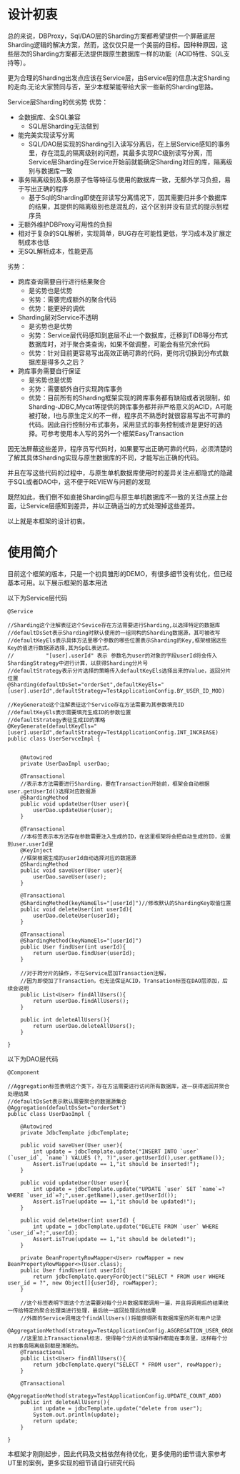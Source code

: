 # 设计初衷

总的来说，DBProxy，Sql/DAO层的Sharding方案都希望提供一个屏蔽底层Sharding逻辑的解决方案，然而，这仅仅只是一个美丽的目标。因种种原因，这些层次的Sharding方案都无法提供跟原生数据库一样的功能（ACID特性、SQL支持等）。

更为合理的Sharding出发点应该在Service层，由Service层的信息决定Sharding的走向.无论大家赞同与否，至少本框架能带给大家一些新的Sharding思路。

Service层Sharding的优劣势
优势：
* 全数据库、全SQL兼容
    * SQL层Sharding无法做到
* 能完美实现读写分离
    * SQL/DAO层实现的Sharding引入读写分离后，在上层Service感知的事务里，存在混乱的隔离级别的问题，其最多实现RC级别读写分离，而Service层Sharding在Service开始前就能确定Sharding对应的库，隔离级别与数据库一致
* 事务隔离级别及事务原子性等特征与使用的数据库一致，无额外学习负担，易于写出正确的程序
    * 基于Sql的Sharding即使在非读写分离情况下，因其需要归并多个数据库的结果，其提供的隔离级别也是混乱的，这个区别并没有显式的提示到程序员
* 无额外维护DBProxy可用性的负担
* 相对于复杂的SQL解析，实现简单，BUG存在可能性更低，学习成本及扩展定制成本也低
* 无SQL解析成本，性能更高

劣势：
* 跨库查询需要自行进行结果聚合
    * 是劣势也是优势
    * 劣势：需要完成额外的聚合代码
    * 优势：能更好的调优
* Sharding层对Service不透明
    * 是劣势也是优势
    * 劣势：Service层代码感知到底层不止一个数据库，迁移到TiDB等分布式数据库时，对于聚合类查询，如果不做调整，可能会有些冗余代码
    * 优势：针对目前更容易写出高效正确可靠的代码，更何况切换到分布式数据库是得多久之后？
* 跨库事务需要自行保证
    * 是劣势也是优势
    * 劣势：需要额外自行实现跨库事务
    * 优势：目前所有的Sharding框架实现的跨库事务都有缺陷或者说限制，如Sharding-JDBC,Mycat等提供的跨库事务都并非严格意义的ACID，A可能被打破，I也与原生定义的不一样，程序员不熟悉时就很容易写出不可靠的代码。因此自行控制分布式事务，采用显式的事务控制或许是更好的选择。可参考使用本人写的另外一个框架EasyTransaction



因无法屏蔽这些差异，程序员写代码时，如果要写出正确可靠的代码，必须清楚的了解其具体Sharding实现与原生数据库的不同，才能写出正确的代码。

并且在写这些代码的过程中，与原生单机数据库使用时的差异关注点都隐式的隐藏于SQL或者DAO中，这不便于REVIEW与问题的发现

既然如此，我们倒不如直接Sharding后与原生单机数据库不一致的关注点摆上台面，让Service层感知到差异，并以正确适当的方式处理掉这些差异。

以上就是本框架的设计初衷。




# 使用简介

目前这个框架的版本，只是一个初具雏形的DEMO，有很多细节没有优化，但已经基本可用。以下展示框架的基本用法

以下为Service层代码

	@Service
	
	//Sharding这个注解表征这个Sevice存在方法需要进行Sharding,以选择特定的数据库
	//defaultDsSet表示Sharding时默认使用的一组同构的Sharding数据源，其可被改写
	//defaultKeyEls表示具体方法里哪个参数的哪些位置表示Sharding的Key,框架根据这些Key的值进行数据源选择,其为SpEL表达式。
	//			"[user].userId" 表示 参数名为user的对象的字段userId将会传入ShardingStrategy中进行计算，以获得Sharding分片号
	//defaultStrategy表示分片选择的策略传入defaultKeyEls选择出来的Value，返回分片位置
	@Sharding(defaultDsSet="orderSet",defaultKeyEls="[user].userId",defaultStrategy=TestApplicationConfig.BY_USER_ID_MOD)
	
	//KeyGenerate这个注解表征这个Service存在方法需要为其参数填充ID
	//defaultKeyEls表示需要填充生成ID的参数位置
	//defaultStrategy表征生成ID的策略
	@KeyGenerate(defaultKeyEls="[user].userId",defaultStrategy=TestApplicationConfig.INT_INCREASE)
	public class UserServceImpl {
		
		
		@Autowired
		private UserDaoImpl userDao;
		
		@Transactional
		//表示本方法需要进行Sharding，要在Transaction开始前，框架会自动根据user.getUserId()选择对应数据源
		@ShardingMethod
		public void updateUser(User user){
			userDao.updateUser(user);
		}
		
		@Transactional
		//本标签表示本方法存在参数需要注入生成的ID，在这里框架将会把自动生成的ID，设置到user.userId里
		@KeyInject
		//框架根据生成的userId自动选择对应的数据源
		@ShardingMethod
		public void saveUser(User user){
			userDao.saveUser(user);
		}
		
		@Transactional
		@ShardingMethod(keyNameEls="[userId]")//修改默认的ShardingKey取值位置
		public void deleteUser(int userId){
			userDao.deleteUser(userId);
		}
		
		@Transactional
		@ShardingMethod(keyNameEls="[userId]")
		public User findUser(int userId){
			return userDao.findUser(userId);
		}
		
		//对于跨分片的操作，不在Service层加Transaction注解，
		//因为即使加了Transaction，也无法保证ACID，Transation标签在DAO层添加，后续会说明
		public List<User> findAllUsers(){
			return userDao.findAllUsers();
		}
		
		public int deleteAllUsers(){
			return userDao.deleteAllUsers();
		}
	
	}

以下为DAO层代码

	@Component
	
	//Aggregation标签表明这个类下，存在方法需要进行访问所有数据库，逐一获得返回并聚合处理结果
	//defaultDsSet表示默认需要聚合的数据源集合
	@Aggregation(defaultDsSet="orderSet")
	public class UserDaoImpl {
		
		@Autowired
		private JdbcTemplate jdbcTemplate;
		
		public void saveUser(User user){
			int update = jdbcTemplate.update("INSERT INTO `user` (`user_id`, `name`) VALUES (?, ?)",user.getUserId(),user.getName());
			Assert.isTrue(update == 1,"it should be inserted!");
		}
		
		public void updateUser(User user){
			int update = jdbcTemplate.update("UPDATE `user` SET `name`=? WHERE `user_id`=?;",user.getName(),user.getUserId());
			Assert.isTrue(update == 1,"it should be updated!");
		}
	
		public void deleteUser(int userId) {
			int update = jdbcTemplate.update("DELETE FROM `user` WHERE `user_id`=?;",userId);
			Assert.isTrue(update == 1,"it should be deleted!");
		}
		
		private BeanPropertyRowMapper<User> rowMapper = new BeanPropertyRowMapper<>(User.class);
		public User findUser(int userId){
			return jdbcTemplate.queryForObject("SELECT * FROM user WHERE user_id = ?", new Object[]{userId}, rowMapper);
		}
		
		//这个标签表明下面这个方法需要对每个分片数据库都调用一遍，并且将调用后的结果统一传给特定的聚合处理类进行处理，最后统一返回处理后的结果
		//外面的Service调用这个findAllUsers()将能获得所有数据库里的所有用户记录
		@AggregationMethod(strategy=TestApplicationConfig.AGGREGATION_USER_ORDER_BY_USER_ID)
		//这里加上Transactional标志，使得每个分片的读写操作都能在事务里，这样每个分片的事务隔离级别都是清晰的。
		@Transactional
		public List<User> findAllUsers(){
			return jdbcTemplate.query("SELECT * FROM user", rowMapper);
		}
		
		@Transactional
		@AggregationMethod(strategy=TestApplicationConfig.UPDATE_COUNT_ADD)
		public int deleteAllUsers(){
			int update = jdbcTemplate.update("delete from user");
			System.out.println(update);
			return update;
		}
	
	}


本框架才刚刚起步，因此代码及文档依然有待优化，更多使用的细节请大家参考UT里的案例，更多实现的细节请自行研究代码
    

